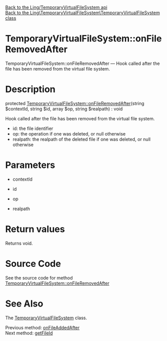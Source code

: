 [Back to the Ling/TemporaryVirtualFileSystem api](https://github.com/lingtalfi/TemporaryVirtualFileSystem/blob/master/doc/api/Ling/TemporaryVirtualFileSystem.md)<br>
[Back to the Ling\TemporaryVirtualFileSystem\TemporaryVirtualFileSystem class](https://github.com/lingtalfi/TemporaryVirtualFileSystem/blob/master/doc/api/Ling/TemporaryVirtualFileSystem/TemporaryVirtualFileSystem.md)


TemporaryVirtualFileSystem::onFileRemovedAfter
================



TemporaryVirtualFileSystem::onFileRemovedAfter — Hook called after the file has been removed from the virtual file system.




Description
================


protected [TemporaryVirtualFileSystem::onFileRemovedAfter](https://github.com/lingtalfi/TemporaryVirtualFileSystem/blob/master/doc/api/Ling/TemporaryVirtualFileSystem/TemporaryVirtualFileSystem/onFileRemovedAfter.md)(string $contextId, string $id, array $op, string $realpath) : void




Hook called after the file has been removed from the virtual file system.

- id: the file identifier
- op: the operation if one was deleted, or null otherwise
- realpath: the realpath of the deleted file if one was deleted, or null otherwise




Parameters
================


- contextId

    

- id

    

- op

    

- realpath

    


Return values
================

Returns void.








Source Code
===========
See the source code for method [TemporaryVirtualFileSystem::onFileRemovedAfter](https://github.com/lingtalfi/TemporaryVirtualFileSystem/blob/master/TemporaryVirtualFileSystem.php#L615-L618)


See Also
================

The [TemporaryVirtualFileSystem](https://github.com/lingtalfi/TemporaryVirtualFileSystem/blob/master/doc/api/Ling/TemporaryVirtualFileSystem/TemporaryVirtualFileSystem.md) class.

Previous method: [onFileAddedAfter](https://github.com/lingtalfi/TemporaryVirtualFileSystem/blob/master/doc/api/Ling/TemporaryVirtualFileSystem/TemporaryVirtualFileSystem/onFileAddedAfter.md)<br>Next method: [getFileId](https://github.com/lingtalfi/TemporaryVirtualFileSystem/blob/master/doc/api/Ling/TemporaryVirtualFileSystem/TemporaryVirtualFileSystem/getFileId.md)<br>

